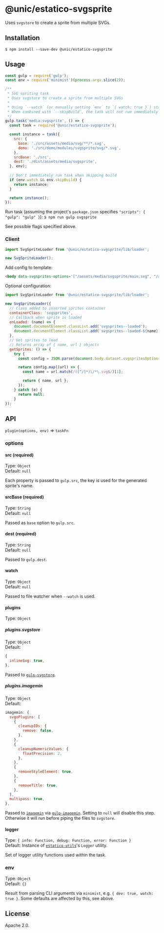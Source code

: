 # @unic/estatico-svgsprite

Uses `svgstore` to create a sprite from multiple SVGs.

## Installation

```
$ npm install --save-dev @unic/estatico-svgsprite
```

## Usage

```js
const gulp = require('gulp');
const env = require('minimist')(process.argv.slice(2));

/**
 * SVG spriting task
 * Uses svgstore to create a sprite from multiple SVGs
 *
 * Using `--watch` (or manually setting `env` to `{ watch: true }`) starts file watcher
 * When combined with `--skipBuild`, the task will not run immediately but only after changes
 */
gulp.task('media:svgsprite', () => {
  const task = require('@unic/estatico-svgsprite');

  const instance = task({
    src: {
      base: './src/assets/media/svg/**/*.svg',
      demo: './src/demo/modules/svgsprite/svg/*.svg',
    },
    srcBase: './src',
    dest: './dist/assets/media/svgsprite',
  }, env);
  
  // Don't immediately run task when skipping build
  if (env.watch && env.skipBuild) {
    return instance;
  }

  return instance();
});
```

Run task (assuming the project's `package.json` specifies `"scripts": { "gulp": "gulp" }`):
`$ npm run gulp svgsprite`

See possible flags specified above.

### Client

```js
import SvgSpriteLoader from '@unic/estatico-svgsprite/lib/loader';

new SvgSpriteLoader();
```

Add config to template:
```html
<body data-svgsprites-options='["/assets/media/svgsprite/main.svg", "/assets/media/svgsprite/demo.svg"]'>
```

Optional configuration:

```js
import SvgSpriteLoader from '@unic/estatico-svgsprite/lib/loader';

new SvgSpriteLoader({
  // Class added to inserted sprites container
  containerClass: 'svgsprites',
  // Callback when sprite is loaded
  onLoaded: (name) => {
    document.documentElement.classList.add('svgsprites--loaded');
    document.documentElement.classList.add(`svgsprites--loaded-${name}`);
  },
  // Get sprites to load
  // Returns array of { name, url } objects
  getSprites: () => {
    try {
      const config = JSON.parse(document.body.dataset.svgspritesOptions);

      return config.map((url) => {
        const name = url.match(/([^/]*)\/*\.svg$/)[1];

        return { name, url };
      });
    } catch (e) {
      return null;
    }
});
```

## API

`plugin(options, env)` => `taskFn`

### options

#### src (required)

Type: `Object`<br>
Default: `null`

Each property is passed to `gulp.src`, the key is used for the generated sprite's name.

#### srcBase (required)

Type: `String`<br>
Default: `null`

Passed as `base` option to `gulp.src`.

#### dest (required)

Type: `String`<br>
Default: `null`

Passed to `gulp.dest`.

#### watch

Type: `Object`<br>
Default: `null`

Passed to file watcher when `--watch` is used.

#### plugins

Type: `Object`

##### plugins.svgstore

Type: `Object`<br>
Default:
```js
{
  inlineSvg: true,
},
```

Passed to [`gulp-svgstore`](https://www.npmjs.com/package/gulp-svgstore).

##### plugins.imagemin

Type: `Object`<br>
Default:
```js
imagemin: {
  svgoPlugins: [
    {
      cleanupIDs: {
        remove: false,
      },
    },
    {
      cleanupNumericValues: {
        floatPrecision: 2,
      },
    },
    {
      removeStyleElement: true,
    },
    {
      removeTitle: true,
    },
  ],
  multipass: true,
},
```

Passed to [`imagemin`](https://www.npmjs.com/package/imagemin) via [`gulp-imagemin`](https://www.npmjs.com/package/gulp-imagemin). Setting to `null` will disable this step. Otherwise it will run before piping the files to `svgstore`.

#### logger

Type: `{ info: Function, debug: Function, error: Function }`<br>
Default: Instance of [`estatico-utils`](../estatico-utils)'s `Logger` utility.

Set of logger utility functions used within the task.

### env

Type: `Object`<br>
Default: `{}`

Result from parsing CLI arguments via `minimist`, e.g. `{ dev: true, watch: true }`. Some defaults are affected by this, see above.

## License

Apache 2.0.
